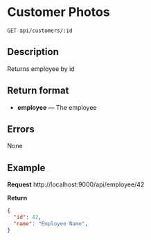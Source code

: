 # Customer Photos
    GET api/customers/:id

## Description
Returns employee by id

## Return format
- **employee** — The employee

## Errors
None

## Example
**Request**
http://localhost:9000/api/employee/42

**Return**
``` json
{
  "id": 42,
  "name": "Employee Name", 
}
```